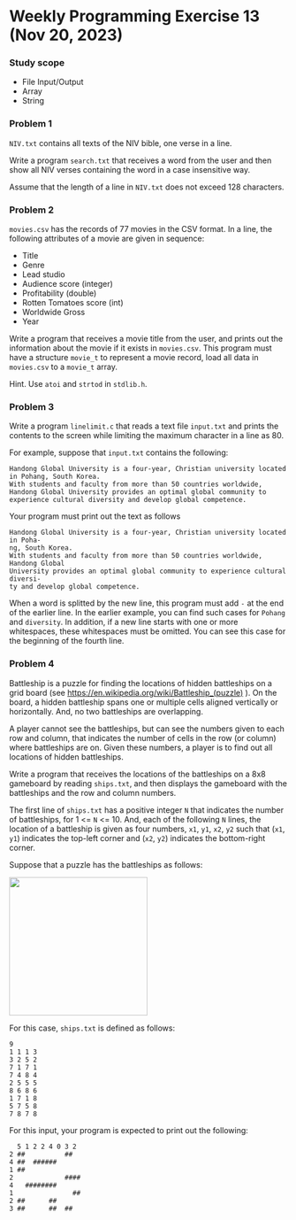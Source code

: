# Weekly Programming Exercise 13 (Nov 20, 2023)

### Study scope
* File Input/Output
* Array
* String

### Problem 1

``NIV.txt`` contains all texts of the NIV bible, one verse in a line.

Write a program ``search.txt`` that receives a word from the user and then
show all NIV verses containing the word in a case insensitive way.

Assume that the length of a line in ``NIV.txt`` does not exceed 128 characters.

### Problem 2

``movies.csv`` has the records of 77 movies in the CSV format.
In a line, the following attributes of a movie are given in sequence:
* Title
* Genre
* Lead studio
* Audience score (integer)
* Profitability (double)
* Rotten Tomatoes score (int)
* Worldwide Gross
* Year

Write a program that receives a movie title from the user, and prints out the information about the movie if it exists in ``movies.csv``. This program must have a structure ``movie_t`` to represent a movie record, load all data in ``movies.csv`` to a ``movie_t`` array.

Hint. Use ``atoi`` and ``strtod`` in ``stdlib.h``. 


### Problem 3

Write a program ``linelimit.c`` that reads a text file ``input.txt``
and prints the contents to the screen while limiting the maximum character
in a line as 80.

For example, suppose that ``input.txt`` contains the following:
```
Handong Global University is a four-year, Christian university located in Pohang, South Korea. 
With students and faculty from more than 50 countries worldwide, Handong Global University provides an optimal global community to experience cultural diversity and develop global competence.
```

Your program must print out the text as follows
```
Handong Global University is a four-year, Christian university located in Poha-
ng, South Korea. 
With students and faculty from more than 50 countries worldwide, Handong Global
University provides an optimal global community to experience cultural diversi-
ty and develop global competence.
```

When a word is splitted by the new line, this program must add `-` at the
end of the earlier line. In the earlier example, you can find such cases 
for ``Pohang`` and ``diversity``. In addition, if a new line starts with 
one or more whitespaces, these whitespaces must be omitted. You can see
this case for the beginning of the fourth line.

### Problem 4

Battleship is a puzzle for finding the locations of hidden battleships 
on a grid board (see https://en.wikipedia.org/wiki/Battleship_(puzzle) ).
On the board, a hidden battleship spans one or multiple cells aligned vertically or horizontally.
And, no two battleships are overlapping.

A player cannot see the battleships, but can see the numbers given to 
each row and column, that indicates the number of cells in the row (or column) 
where battleships are on. Given these numbers, a player is to find out 
all locations of hidden battleships.

Write a program that receives the locations of the battleships on a 8x8 gameboard 
by reading ``ships.txt``, 
and then displays the gameboard with the battleships and the row and column numbers.

The first line of ``ships.txt`` has a positive integer ``N`` that indicates the number of
battleships, for 1 <= ``N`` <= 10.
And, each of the following ``N`` lines, the location of a battleship is given as four
numbers, ``x1``, ``y1``, ``x2``, ``y2`` such that (``x1``, ``y1``) indicates the top-left
corner and (``x2``, ``y2``) indicates the bottom-right corner.

Suppose that a puzzle has the battleships as follows:

<img src="https://www.puzzle-battleships.com/art/og/puzzle-battleships.png" width=250 />

For this case, ``ships.txt`` is defined as follows:
```
9
1 1 1 3
3 2 5 2
7 1 7 1
7 4 8 4
2 5 5 5
8 6 8 6
1 7 1 8
5 7 5 8
7 8 7 8
```

For this input, your program is expected to print out the following:
```
  5 1 2 2 4 0 3 2
2 ##          ##  
4 ##  ######      
1 ##              
2             ####
4   ########      
1               ##
2 ##      ##      
3 ##      ##  ##  
```
